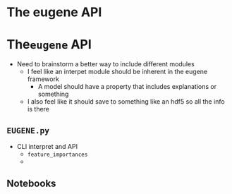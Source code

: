 # The eugene API

# The`eugene` API

- Need to brainstorm a better way to include different modules
    - I feel like an interpet module should be inherent in the eugene framework
        - A model should have a property that includes explanations or something
    - I also feel like it should save to something like an hdf5 so all the info is there

## `EUGENE.py`

- CLI interpret and API
    - `feature_importances`
    -

## Notebooks
